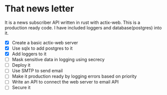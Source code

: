 # That news letter

It is a news subscriber API written in rust with actix-web. This is a production ready code.
I have included loggers and database(postgres) into it.

- [x] Create a basic actix-web server
- [x] Use sqlx to add postgres to it
- [x] Add loggers to it
- [ ] Mask sensitive data in logging using secrecy
- [ ] Deploy it
- [ ] Use SMTP to send email
- [ ] Make it production ready by logging errors based on priority
- [ ] Write an API to connect the web server to email API
- [ ] Secure it